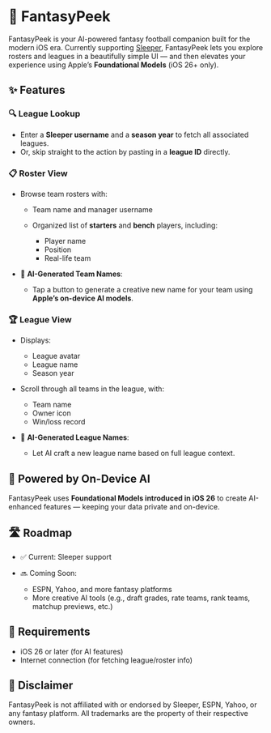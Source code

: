# 🏈 FantasyPeek

FantasyPeek is your AI-powered fantasy football companion built for the modern iOS era. Currently supporting [Sleeper](https://sleeper.com), FantasyPeek lets you explore rosters and leagues in a beautifully simple UI — and then elevates your experience using Apple’s **Foundational Models** (iOS 26+ only).

## ✨ Features

### 🔍 League Lookup

* Enter a **Sleeper username** and a **season year** to fetch all associated leagues.
* Or, skip straight to the action by pasting in a **league ID** directly.

### 📋 Roster View

* Browse team rosters with:

  * Team name and manager username
  * Organized list of **starters** and **bench** players, including:

    * Player name
    * Position
    * Real-life team
* 🎨 **AI-Generated Team Names**:

  * Tap a button to generate a creative new name for your team using **Apple’s on-device AI models**.

### 🏆 League View

* Displays:

  * League avatar
  * League name
  * Season year
* Scroll through all teams in the league, with:

  * Team name
  * Owner icon
  * Win/loss record
* 🌟 **AI-Generated League Names**:

  * Let AI craft a new league name based on full league context.

## 🧠 Powered by On-Device AI

FantasyPeek uses **Foundational Models introduced in iOS 26** to create AI-enhanced features — keeping your data private and on-device.

## 🛣 Roadmap

* ✅ Current: Sleeper support
* 🔜 Coming Soon:

  * ESPN, Yahoo, and more fantasy platforms
  * More creative AI tools (e.g., draft grades, rate teams, rank teams, matchup previews, etc.)

## 📱 Requirements

* iOS 26 or later (for AI features)
* Internet connection (for fetching league/roster info)

## 🚧 Disclaimer

FantasyPeek is not affiliated with or endorsed by Sleeper, ESPN, Yahoo, or any fantasy platform. All trademarks are the property of their respective owners.
